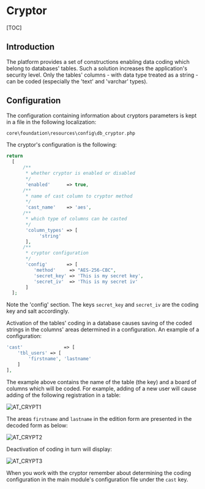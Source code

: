 # Cryptor
  
[TOC]  

## Introduction

The platform provides a set of constructions enabling data coding which belong to databases' tables. Such a solution increases the application's security level. Only the tables' columns - with data type treated as a string - can be coded (especially the 'text' and 'varchar' types). 

## Configuration

The configuration containing information about cryptors parameters is kept in a file in the following localization:

```php
core\foundation\resources\config\db_cryptor.php
```

The cryptor's configuration is the following:

```php
return
  [
      /**
       * whether cryptor is enabled or disabled
       */
       'enabled'      => true,
      /**
       * name of cast column to cryptor method
       */
       'cast_name'    => 'aes',
      /**
       * which type of columns can be casted
       */
       'column_types' => [
            'string'
       ],
      /**
       * cryptor configuration
       */
       'config'       => [
          'method'     => "AES-256-CBC",
          'secret_key' => 'This is my secret key',
          'secret_iv'  => 'This is my secret iv'
       ]
  ];
```

Note the 'config' section. The keys `secret_key` and `secret_iv` are the coding key and salt accordingly.

Activation of the tables' coding in a database causes saving of the coded strings in the columns' areas determined in a configuration. An example of a configuration:

```php
'cast'               => [
    'tbl_users' => [
        'firstname', 'lastname'
    ]
],
```

The example above contains the name of the table (the key) and a board of columns which will be coded. For example, adding of a new user will cause adding of the following registration in a table:

![AT_CRYPT1](../img/docs/services/cryptor/AT_CRYPT1.png)
  
The areas `firstname` and `lastname` in the edition form are presented in the decoded form as below:

![AT_CRYPT2](../img/docs/services/cryptor/AT_CRYPT2.png)
  
Deactivation of coding in turn will display:

![AT_CRYPT3](../img/docs/services/cryptor/AT_CRYPT3.png)
  
When you work with the cryptor remember about determining the coding configuration in the main module's configuration file under the `cast` key.
